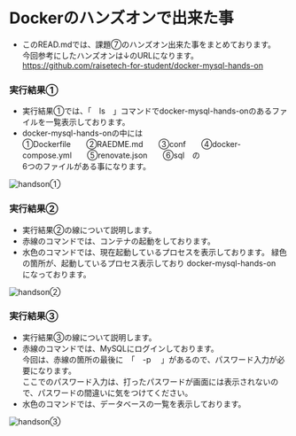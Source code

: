 # Dockerのハンズオンで出来た事  
 - このREAD.mdでは、課題⑦のハンズオン出来た事をまとめております。  
   今回参考にしたハンズオンは↓のURLになります。  
   https://github.com/raisetech-for-student/docker-mysql-hands-on

 ### 実行結果①
  - 実行結果①では、「　ls　」コマンドでdocker-mysql-hands-onのあるファイルを一覧表示しております。
  - docker-mysql-hands-onの中には  
    ①Dockerfile　　②RAEDME.md　　③conf　　④docker-compose.yml　　⑤renovate.json　　⑥sql　の  
    6つのファイルがある事になります。
    
 ![handson①](https://github.com/mizoguchi-kouichi/assignment7/assets/156568693/ffc5395c-3858-4eac-bee3-2ebda6283c47)
### 実行結果②
 - 実行結果②の線について説明します。
 - 赤線のコマンドでは、コンテナの起動をしております。
 - 水色のコマンドでは、現在起動しているプロセスを表示しております。
   緑色の箇所が、起動しているプロセス表示しており docker-mysql-hands-on　になっております。
   
![handson②](https://github.com/mizoguchi-kouichi/assignment7/assets/156568693/a9de1445-85ad-468a-ba7e-ccee357f446e)

### 実行結果③
 - 実行結果③の線について説明します。  
 - 赤線のコマンドでは、MySQLにログインしております。  
   今回は、赤線の箇所の最後に　「　-p 　」があるので、パスワード入力が必要になります。  
   ここでのパスワード入力は、打ったパスワードが画面には表示されないので、パスワードの間違いに気をつけてください。  
 - 水色のコマンドでは、データベースの一覧を表示しております。
   
![handson③](https://github.com/mizoguchi-kouichi/assignment7/assets/156568693/d7d73439-e884-4461-a375-75972b0cfa60)
